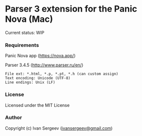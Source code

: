 # Parser 3 extension for the Panic Nova (Mac)

Current status: WIP

### Requirements

Panic Nova app (https://nova.app/)

Parser 3.4.5 (http://www.parser.ru/en/)

	File ext: *.html, *.p, *.pt, *.h (can custom assign)
	Text encoding: Unicode (UTF-8)
	Line endings: Unix (LF)

### License

Licensed under the MIT License

### Author

Copyright (c) Ivan Sergeev (ivansergeev@gmail.com)
